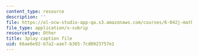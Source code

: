 ```yaml
---
content_type: resource
description: ''
file: https://ol-ocw-studio-app-qa.s3.amazonaws.com/courses/6-042j-mathematics-for-computer-science-spring-2015/66ae6e92b7a2aae7b3657cd0923757e1_0w9luYcxHrw.srt
file_type: application/x-subrip
resourcetype: Other
title: 3play caption file
uid: 66ae6e92-b7a2-aae7-b365-7cd0923757e1
---
```

